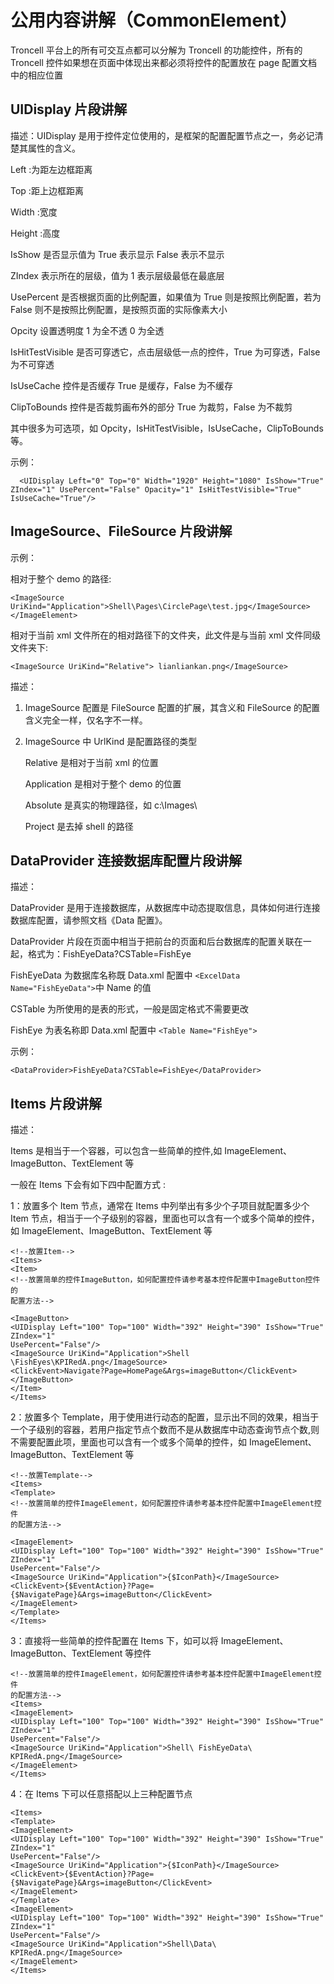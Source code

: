 # 公用内容讲解（CommonElement）

Troncell 平台上的所有可交互点都可以分解为 Troncell 的功能控件，所有的 Troncell 控件如果想在页面中体现出来都必须将控件的配置放在 page 配置文档中的相应位置

## UIDisplay 片段讲解

描述：UIDisplay 是用于控件定位使用的，是框架的配置配置节点之一，务必记清楚其属性的含义。

Left :为距左边框距离

Top :距上边框距离

Width :宽度

Height :高度

IsShow 是否显示值为 True 表示显示 False 表示不显示

ZIndex 表示所在的层级，值为 1 表示层级最低在最底层

UsePercent 是否根据页面的比例配置，如果值为 True 则是按照比例配置，若为 False 则不是按照比例配置，是按照页面的实际像素大小

Opcity 设置透明度 1 为全不透 0 为全透

IsHitTestVisible 是否可穿透它，点击层级低一点的控件，True 为可穿透，False 为不可穿透

IsUseCache 控件是否缓存 True 是缓存，False 为不缓存

ClipToBounds 控件是否裁剪画布外的部分 True 为裁剪，False 为不裁剪

其中很多为可选项，如 Opcity，IsHitTestVisible，IsUseCache，ClipToBounds 等。

示例：

```
  <UIDisplay Left="0" Top="0" Width="1920" Height="1080" IsShow="True"  ZIndex="1" UsePercent="False" Opacity="1" IsHitTestVisible="True" IsUseCache="True"/>
```

## ImageSource、FileSource 片段讲解

示例：

相对于整个 demo 的路径:

```
<ImageSource UriKind="Application">Shell\Pages\CirclePage\test.jpg</ImageSource>
</ImageElement>
```

相对于当前 xml 文件所在的相对路径下的文件夹，此文件是与当前 xml 文件同级文件夹下:

```
<ImageSource UriKind="Relative"> lianliankan.png</ImageSource>
```

描述：

1. ImageSource 配置是 FileSource 配置的扩展，其含义和 FileSource 的配置含义完全一样，仅名字不一样。
2. ImageSource 中 UrlKind 是配置路径的类型

   Relative 是相对于当前 xml 的位置

   Application 是相对于整个 demo 的位置

   Absolute 是真实的物理路径，如 c:\Images\

   Project 是去掉 shell 的路径

## DataProvider 连接数据库配置片段讲解

描述：

DataProvider 是用于连接数据库，从数据库中动态提取信息，具体如何进行连接数据库配置，请参照文档《Data 配置》。

DataProvider 片段在页面中相当于把前台的页面和后台数据库的配置关联在一起，格式为：FishEyeData?CSTable=FishEye

FishEyeData 为数据库名称既 Data.xml 配置中 `<ExcelData Name="FishEyeData">`中 Name 的值

CSTable 为所使用的是表的形式，一般是固定格式不需要更改

FishEye 为表名称即 Data.xml 配置中 `<Table Name="FishEye">`

示例：

```
<DataProvider>FishEyeData?CSTable=FishEye</DataProvider>
```

## Items 片段讲解

描述：

Items 是相当于一个容器，可以包含一些简单的控件,如 ImageElement、ImageButton、TextElement 等

一般在 Items 下会有如下四中配置方式 :

1：放置多个 Item 节点，通常在 Items 中列举出有多少个子项目就配置多少个 Item 节点，相当于一个子级别的容器，里面也可以含有一个或多个简单的控件，如
ImageElement、ImageButton、TextElement 等

```
<!--放置Item-->
<Items>
<Item>
<!--放置简单的控件ImageButton，如何配置控件请参考基本控件配置中ImageButton控件的
配置方法-->

<ImageButton>
<UIDisplay Left="100" Top="100" Width="392" Height="390" IsShow="True" ZIndex="1"
UsePercent="False"/>
<ImageSource UriKind="Application">Shell \FishEyes\KPIRedA.png</ImageSource>
<ClickEvent>Navigate?Page=HomePage&Args=imageButton</ClickEvent>
</ImageButton>
</Item>
</Items>
```

2：放置多个 Template，用于使用进行动态的配置，显示出不同的效果，相当于一个子级别的容器，若用户指定节点个数而不是从数据库中动态查询节点个数,则不需要配置此项，里面也可以含有一个或多个简单的控件，如 ImageElement、ImageButton、TextElement 等

```
<!--放置Template-->
<Items>
<Template>
<!--放置简单的控件ImageElement，如何配置控件请参考基本控件配置中ImageElement控件
的配置方法-->

<ImageElement>
<UIDisplay Left="100" Top="100" Width="392" Height="390" IsShow="True" ZIndex="1"
UsePercent="False"/>
<ImageSource UriKind="Application">{$IconPath}</ImageSource>
<ClickEvent>{$EventAction}?Page={$NavigatePage}&Args=imageButton</ClickEvent>
</ImageElement>
</Template>
</Items>
```

3：直接将一些简单的控件配置在 Items 下，如可以将 ImageElement、ImageButton、TextElement 等控件

```
<!--放置简单的控件ImageElement，如何配置控件请参考基本控件配置中ImageElement控件
的配置方法-->
<Items>
<ImageElement>
<UIDisplay Left="100" Top="100" Width="392" Height="390" IsShow="True" ZIndex="1"
UsePercent="False"/>
<ImageSource UriKind="Application">Shell\ FishEyeData\ KPIRedA.png</ImageSource>
</ImageElement>
</Items>
```

4：在 Items 下可以任意搭配以上三种配置节点

```
<Items>
<Template>
<ImageElement>
<UIDisplay Left="100" Top="100" Width="392" Height="390" IsShow="True" ZIndex="1"
UsePercent="False"/>
<ImageSource UriKind="Application">{$IconPath}</ImageSource>
<ClickEvent>{$EventAction}?Page={$NavigatePage}&Args=imageButton</ClickEvent>
</ImageElement>
</Template>
<ImageElement>
<UIDisplay Left="100" Top="100" Width="392" Height="390" IsShow="True" ZIndex="1"
UsePercent="False"/>
<ImageSource UriKind="Application">Shell\Data\ KPIRedA.png</ImageSource>
</ImageElement>
</Items>
```
